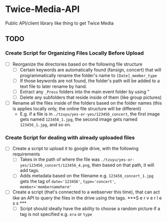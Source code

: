# Twice-Media-API
Public API/client library like thing to get Twice Media

## TODO
### Create Script for Organizing Files Locally Before Upload
  - [ ] Reorganize the directories based on the following file structure
    - [ ] Certain keywords are automatically found (fansign, concert) that will programmatically rename the folder's name to `[Date]_member_type`
    - [ ] If those keywords are not found, the folder's path will be added to a text file to later rename by hand.
    - [ ] Extract any `_Press` folders into the main event folder by using "
    - [ ] Delete any subfolders that reside inside of them (like group pictures)
  - [ ] Rename all the files inside of the folders based on the folder names (this is applies locally only, the online file structure will be different) 
    - E.g. if a file is in `./tzuyu/yes-or-yes/123456_concert`, the first image gets named `123456_1.jpg`, the second image gets named `123456_1.jpg`, and so on.
### Create Script for dealing with already uploaded files
  - [ ] Create a script to upload it to google drive, with the following requirements
     - [ ] Takes in the path of where the file was `./tzuyu/yes-or-yes/123456_concert/123456_4.png`, then based on that path, it will add tags.
     - [ ] Adds metadata based on the filename e.g. `123456_concert_1.jpg` gets the tag of `date='123456'`, `type='concert'`, `member='membernamehere'`
  - [ ] Create a script (that's connected to a webserver this time), that can act like an API to query the files in the drive using the tags. ***S e r v e r l e s s ***
    - [ ] Script should ideally have the ability to choose a random picture if a tag is not specified e.g. `era` or `type`
